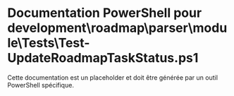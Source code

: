 # Documentation PowerShell pour development\roadmap\parser\module\Tests\Test-UpdateRoadmapTaskStatus.ps1

Cette documentation est un placeholder et doit être générée par un outil PowerShell spécifique.

